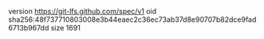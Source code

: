 version https://git-lfs.github.com/spec/v1
oid sha256:48f737710803008e3b44eaec2c36ec73ab37d8e90707b82dce9fad6713b967dd
size 1691
